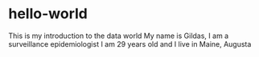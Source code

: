 # hello-world
This is my introduction to the data world
My name is Gildas, I am a surveillance epidemiologist
I am 29 years old and I live in Maine, Augusta
